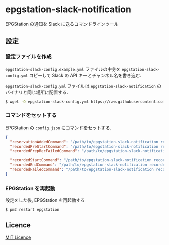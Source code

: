 # epgstation-slack-notification

EPGStation の通知を Slack に送るコマンドラインツール

## 設定

### 設定ファイルを作成

`epgstation-slack-config.example.yml` ファイルの中身を `epgstation-slack-config.yml` コピーして Slack の API キーとチャンネル名を書き込む.

`epgstation-slack-config.yml` ファイルは `epgstation-slack-notification` のバイナリと同じ場所に配置する.

```bash
$ wget -O epgstation-slack-config.yml https://raw.githubusercontent.com/hiroxto/epgstation-slack-notification/master/epgstation-slack-config.example.yml
```

### コマンドをセットする

EPGStation の `config.json` にコマンドをセットする.

```json
{
  "reservationAddedCommand": "/path/to/epgstation-slack-notification reservation-added",
  "recordedPreStartCommand": "/path/to/epgstation-slack-notification recorded-pre-start",
  "recordedPrepRecFailedCommand": "/path/to/epgstation-slack-notification recorded-prep-rec-failed",

  "recordedStartCommand": "/path/to/epgstation-slack-notification recorded-start",
  "recordedEndCommand": "/path/to/epgstation-slack-notification recorded-end",
  "recordedFailedCommand": "/path/to/epgstation-slack-notification recorded-failed"
}
```

### EPGStation を再起動

設定をした後, EPGStation を再起動する

```bash
$ pm2 restart epgstation
```

## Licence

[MIT Licence](https://raw.githubusercontent.com/hiroxto/epgstation-slack-notification/master/LICENSE)
